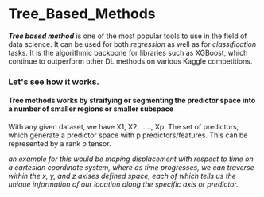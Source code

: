 # Tree_Based_Methods

*__Tree based method__* is one of the most popular tools to use in the field of data science. It can be used for both *regression* as well as for *classification* tasks. It is the algorithmic backbone for libraries such as XGBoost, which continue to outperform other DL methods on various Kaggle competitions.

### Let's see how it works.

#### Tree methods works by straifying or segmenting the predictor space into a number of smaller regions or smaller subspace

With any given dataset, we have X1, X2, ....., Xp. The set of predictors, which generate a predictor space with p predictors/features. This can be represented by a rank p tensor. 

*an example for this would be maping displacement with respect to time on a cartesian coordinate system, where as time progresses, we can traverse within the x, y, and z axises defined space, each of which tells us the unique information of our location along the specific axis or predictor.*


